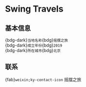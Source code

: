 # Swing Travels

## 基本信息

{bdg-dark}`当地名称`{bdg}`摇摆之旅`  
{bdg-dark}`成立年份`{bdg}`2019`  
{bdg-dark}`所在城市`{bdg}`北京`  

## 联系

{fab}`weixin;ky-contact-icon` 摇摆之旅  
